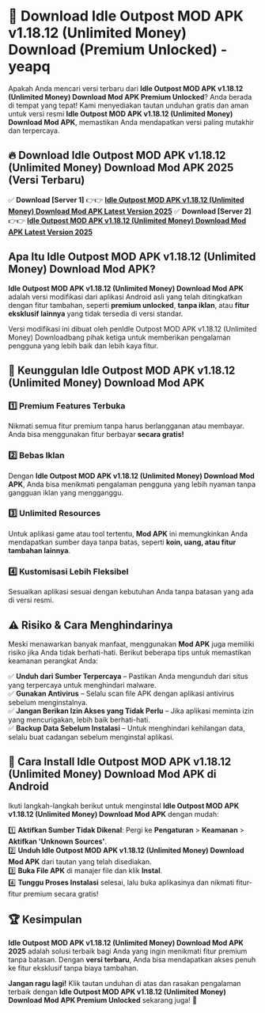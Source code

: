 # 🎯 Download Idle Outpost MOD APK v1.18.12 (Unlimited Money) Download (Premium Unlocked) -  yeapq

Apakah Anda mencari versi terbaru dari **Idle Outpost MOD APK v1.18.12 (Unlimited Money) Download Mod APK Premium Unlocked**? Anda berada di tempat yang tepat! Kami menyediakan tautan unduhan gratis dan aman untuk versi resmi **Idle Outpost MOD APK v1.18.12 (Unlimited Money) Download Mod APK**, memastikan Anda mendapatkan versi paling mutakhir dan terpercaya.

## 🔥 Download Idle Outpost MOD APK v1.18.12 (Unlimited Money) Download Mod APK 2025 (Versi Terbaru)

✅ **Download [Server 1]** 👉👉 [**Idle Outpost MOD APK v1.18.12 (Unlimited Money) Download Mod APK Latest Version 2025**](https://momento.my/?title=Idle_Outpost_MOD_APK_v1.18.12_(Unlimited_Money)_Download)  
✅ **Download [Server 2]** 👉👉 [**Idle Outpost MOD APK v1.18.12 (Unlimited Money) Download Mod APK Latest Version 2025**](https://momento.my/?title=Idle_Outpost_MOD_APK_v1.18.12_(Unlimited_Money)_Download)  

## Apa Itu Idle Outpost MOD APK v1.18.12 (Unlimited Money) Download Mod APK?

**Idle Outpost MOD APK v1.18.12 (Unlimited Money) Download Mod APK** adalah versi modifikasi dari aplikasi Android asli yang telah ditingkatkan dengan fitur tambahan, seperti **premium unlocked**, **tanpa iklan**, atau **fitur eksklusif lainnya** yang tidak tersedia di versi standar.

Versi modifikasi ini dibuat oleh penIdle Outpost MOD APK v1.18.12 (Unlimited Money) Downloadbang pihak ketiga untuk memberikan pengalaman pengguna yang lebih baik dan lebih kaya fitur.

## 🎯 Keunggulan Idle Outpost MOD APK v1.18.12 (Unlimited Money) Download Mod APK

### 1️⃣ Premium Features Terbuka
Nikmati semua fitur premium tanpa harus berlangganan atau membayar. Anda bisa menggunakan fitur berbayar **secara gratis!**

### 2️⃣ Bebas Iklan
Dengan **Idle Outpost MOD APK v1.18.12 (Unlimited Money) Download Mod APK**, Anda bisa menikmati pengalaman pengguna yang lebih nyaman tanpa gangguan iklan yang mengganggu.

### 3️⃣ Unlimited Resources
Untuk aplikasi game atau tool tertentu, **Mod APK** ini memungkinkan Anda mendapatkan sumber daya tanpa batas, seperti **koin, uang, atau fitur tambahan lainnya**.

### 4️⃣ Kustomisasi Lebih Fleksibel
Sesuaikan aplikasi sesuai dengan kebutuhan Anda tanpa batasan yang ada di versi resmi.

## ⚠️ Risiko & Cara Menghindarinya

Meski menawarkan banyak manfaat, menggunakan **Mod APK** juga memiliki risiko jika Anda tidak berhati-hati. Berikut beberapa tips untuk memastikan keamanan perangkat Anda:

✅ **Unduh dari Sumber Terpercaya** – Pastikan Anda mengunduh dari situs yang terpercaya untuk menghindari malware.  
✅ **Gunakan Antivirus** – Selalu scan file APK dengan aplikasi antivirus sebelum menginstalnya.  
✅ **Jangan Berikan Izin Akses yang Tidak Perlu** – Jika aplikasi meminta izin yang mencurigakan, lebih baik berhati-hati.  
✅ **Backup Data Sebelum Instalasi** – Untuk menghindari kehilangan data, selalu buat cadangan sebelum menginstal aplikasi.

## 📌 Cara Install Idle Outpost MOD APK v1.18.12 (Unlimited Money) Download Mod APK di Android

Ikuti langkah-langkah berikut untuk menginstal **Idle Outpost MOD APK v1.18.12 (Unlimited Money) Download Mod APK** dengan mudah:

1️⃣ **Aktifkan Sumber Tidak Dikenal**: Pergi ke **Pengaturan** > **Keamanan** > **Aktifkan 'Unknown Sources'**.  
2️⃣ **Unduh Idle Outpost MOD APK v1.18.12 (Unlimited Money) Download Mod APK** dari tautan yang telah disediakan.  
3️⃣ **Buka File APK** di manajer file dan klik **Instal**.  
4️⃣ **Tunggu Proses Instalasi** selesai, lalu buka aplikasinya dan nikmati fitur-fitur premium secara gratis!

## 🏆 Kesimpulan

**Idle Outpost MOD APK v1.18.12 (Unlimited Money) Download Mod APK 2025** adalah solusi terbaik bagi Anda yang ingin menikmati fitur premium tanpa batasan. Dengan **versi terbaru**, Anda bisa mendapatkan akses penuh ke fitur eksklusif tanpa biaya tambahan.

**Jangan ragu lagi!** Klik tautan unduhan di atas dan rasakan pengalaman terbaik dengan **Idle Outpost MOD APK v1.18.12 (Unlimited Money) Download Mod APK Premium Unlocked** sekarang juga! 🚀
